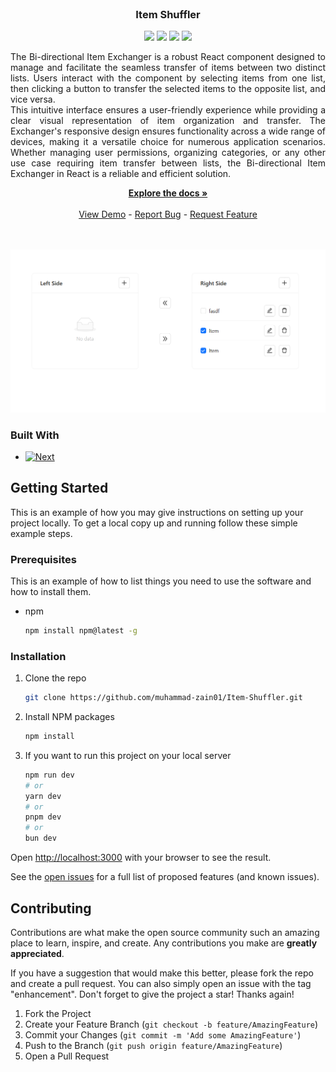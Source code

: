 <br />
<div align="center">

<h3 align="center">Item Shuffler</h3>
<div>
    <a href="https://github.com/muhammad-zain01/Item-Shuffler/graphs/contributors"><img src="https://img.shields.io/github/contributors/muhammad-zain01/Item-Shuffler.svg?style=for-the-badge" /></a>
    <a href="https://github.com/muhammad-zain01/Item-Shuffler/network/members"><img src="https://img.shields.io/github/forks/muhammad-zain01/Item-Shuffler.svg?style=for-the-badge" /></a>
    <a href="https://github.com/muhammad-zain01/Item-Shuffler/stargazers"><img src="https://img.shields.io/github/stars/muhammad-zain01/Item-Shuffler.svg?style=for-the-badge" /></a>
    <a href="https://github.com/muhammad-zain01/Item-Shuffler/issues"><img src="https://img.shields.io/github/issues/muhammad-zain01/Item-Shuffler.svg?style=for-the-badge" /></a>
</div>

  <p align="center" style="text-align: justify;">
   The Bi-directional Item Exchanger is a robust React component designed to manage and facilitate the seamless transfer of items between two distinct lists. Users interact with the component by selecting items from one list, then clicking a button to transfer the selected items to the opposite list, and vice versa.
<br />
This intuitive interface ensures a user-friendly experience while providing a clear visual representation of item organization and transfer. The Exchanger's responsive design ensures functionality across a wide range of devices, making it a versatile choice for numerous application scenarios. Whether managing user permissions, organizing categories, or any other use case requiring item transfer between lists, the Bi-directional Item Exchanger in React is a reliable and efficient solution.
  </p>
    <a href="https://github.com/muhammad-zain01/Item-Shuffler"><strong>Explore the docs »</strong></a>
    <br />
    <br />
    <a href="https://muhammad-zain01.github.io/Item-Shuffler/">View Demo</a>
    -
    <a href="https://github.com/muhammad-zain01/Item-Shuffler/issues">Report Bug</a>
    -
    <a href="https://github.com/muhammad-zain01/Item-Shuffler/issues">Request Feature</a>
    <br />
    <br />
    <br />
</div>


[![Product Name Screen Shot][product-screenshot]](https://example.com)

### Built With

* [![Next][Next.js]][Next-url]
<!-- * [![React][React.js]][React-url] -->
<!-- * [![Vue][Vue.js]][Vue-url] -->
<!-- * [![Angular][Angular.io]][Angular-url] -->
<!-- * [![Svelte][Svelte.dev]][Svelte-url] -->
<!-- * [![Laravel][Laravel.com]][Laravel-url] -->
<!-- * [![Bootstrap][Bootstrap.com]][Bootstrap-url] -->
<!-- * [![JQuery][JQuery.com]][JQuery-url] -->

## Getting Started

This is an example of how you may give instructions on setting up your project locally.
To get a local copy up and running follow these simple example steps.

### Prerequisites

This is an example of how to list things you need to use the software and how to install them.
* npm
  ```sh
  npm install npm@latest -g
  ```

### Installation

1. Clone the repo
   ```sh
   git clone https://github.com/muhammad-zain01/Item-Shuffler.git
   ```
2. Install NPM packages
   ```sh
   npm install
   ```
3. If you want to run this project on your local server
    ```bash
    npm run dev
    # or
    yarn dev
    # or
    pnpm dev
    # or
    bun dev
    ```
Open [http://localhost:3000](http://localhost:3000) with your browser to see the result.


See the [open issues](https://github.com/muhammad-zain01/Item-Shuffler/issues) for a full list of proposed features (and known issues).

<!-- CONTRIBUTING -->
## Contributing

Contributions are what make the open source community such an amazing place to learn, inspire, and create. Any contributions you make are **greatly appreciated**.

If you have a suggestion that would make this better, please fork the repo and create a pull request. You can also simply open an issue with the tag "enhancement".
Don't forget to give the project a star! Thanks again!

1. Fork the Project
2. Create your Feature Branch (`git checkout -b feature/AmazingFeature`)
3. Commit your Changes (`git commit -m 'Add some AmazingFeature'`)
4. Push to the Branch (`git push origin feature/AmazingFeature`)
5. Open a Pull Request

[contributors-shield]: https://img.shields.io/github/contributors/muhammad-zain01/Item-Shuffler.svg?style=for-the-badge
[contributors-url]: https://github.com/muhammad-zain01/Item-Shuffler/graphs/contributors
[forks-shield]: https://img.shields.io/github/forks/muhammad-zain01/Item-Shuffler.svg?style=for-the-badge
[forks-url]: https://github.com/muhammad-zain01/Item-Shuffler/network/members
[stars-shield]: https://img.shields.io/github/stars/muhammad-zain01/Item-Shuffler.svg?style=for-the-badge
[stars-url]: https://github.com/muhammad-zain01/Item-Shuffler/stargazers
[issues-shield]: https://img.shields.io/github/issues/muhammad-zain01/Item-Shuffler.svg?style=for-the-badge
[issues-url]: https://github.com/muhammad-zain01/Item-Shuffler/issues
[license-shield]: https://img.shields.io/github/license/muhammad-zain01/Item-Shuffler.svg?style=for-the-badge
[license-url]: https://github.com/muhammad-zain01/Item-Shuffler/blob/master/LICENSE.txt
[linkedin-shield]: https://img.shields.io/badge/-LinkedIn-black.svg?style=for-the-badge&logo=linkedin&colorB=555
[linkedin-url]: https://linkedin.com/in/linkedin_username
[product-screenshot]: https://raw.githubusercontent.com/Muhammad-Zain01/Item-Shuffler/main/preview.png
[Next.js]: https://img.shields.io/badge/next.js-000000?style=for-the-badge&logo=nextdotjs&logoColor=white
[Next-url]: https://nextjs.org/
[React.js]: https://img.shields.io/badge/React-4A4A55?style=for-the-badge&logo=react&logoColor=white
[React-url]: https://reactjs.org/
[Vue.js]: https://img.shields.io/badge/Vue.js-35495E?style=for-the-badge&logo=vuedotjs&logoColor=4FC08D
[Vue-url]: https://vuejs.org/
[Angular.io]: https://img.shields.io/badge/Angular-DD0031?style=for-the-badge&logo=angular&logoColor=white
[Angular-url]: https://angular.io/
[Svelte.dev]: https://img.shields.io/badge/Svelte-4A4A55?style=for-the-badge&logo=svelte&logoColor=FF3E00
[Svelte-url]: https://svelte.dev/
[Laravel.com]: https://img.shields.io/badge/Laravel-FF2D20?style=for-the-badge&logo=laravel&logoColor=white
[Laravel-url]: https://laravel.com
[Bootstrap.com]: https://img.shields.io/badge/Bootstrap-563D7C?style=for-the-badge&logo=bootstrap&logoColor=white
[Bootstrap-url]: https://getbootstrap.com
[JQuery.com]: https://img.shields.io/badge/jQuery-0769AD?style=for-the-badge&logo=jquery&logoColor=white
[JQuery-url]: https://jquery.com 



